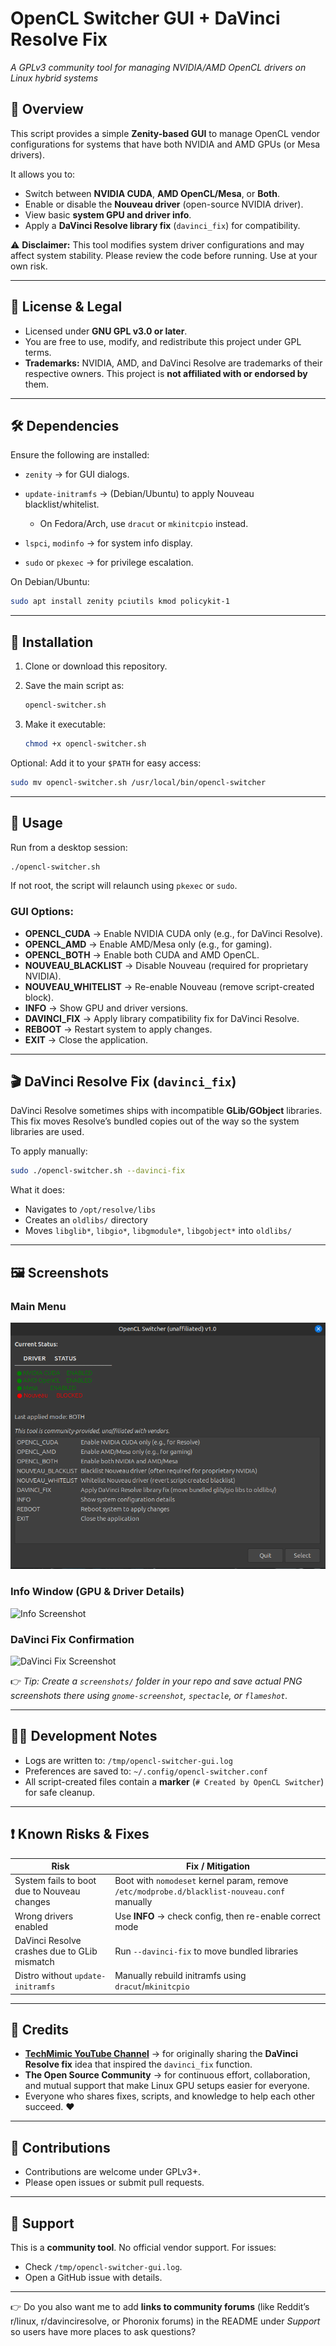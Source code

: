
# OpenCL Switcher GUI + DaVinci Resolve Fix

*A GPLv3 community tool for managing NVIDIA/AMD OpenCL drivers on Linux hybrid systems*

## 📌 Overview

This script provides a simple **Zenity-based GUI** to manage OpenCL vendor configurations for systems that have both NVIDIA and AMD GPUs (or Mesa drivers).

It allows you to:

* Switch between **NVIDIA CUDA**, **AMD OpenCL/Mesa**, or **Both**.
* Enable or disable the **Nouveau driver** (open-source NVIDIA driver).
* View basic **system GPU and driver info**.
* Apply a **DaVinci Resolve library fix** (`davinci_fix`) for compatibility.

⚠️ **Disclaimer:**
This tool modifies system driver configurations and may affect system stability. Please review the code before running. Use at your own risk.

---

## 📜 License & Legal

* Licensed under **GNU GPL v3.0 or later**.
* You are free to use, modify, and redistribute this project under GPL terms.
* **Trademarks:** NVIDIA, AMD, and DaVinci Resolve are trademarks of their respective owners. This project is **not affiliated with or endorsed by** them.

---

## 🛠️ Dependencies

Ensure the following are installed:

* `zenity` → for GUI dialogs.
* `update-initramfs` → (Debian/Ubuntu) to apply Nouveau blacklist/whitelist.

  * On Fedora/Arch, use `dracut` or `mkinitcpio` instead.
* `lspci`, `modinfo` → for system info display.
* `sudo` or `pkexec` → for privilege escalation.

On Debian/Ubuntu:

```bash
sudo apt install zenity pciutils kmod policykit-1
```

---

## 📂 Installation

1. Clone or download this repository.
2. Save the main script as:

   ```bash
   opencl-switcher.sh
   ```
3. Make it executable:

   ```bash
   chmod +x opencl-switcher.sh
   ```

Optional: Add it to your `$PATH` for easy access:

```bash
sudo mv opencl-switcher.sh /usr/local/bin/opencl-switcher
```

---

## 🚀 Usage

Run from a desktop session:

```bash
./opencl-switcher.sh
```

If not root, the script will relaunch using `pkexec` or `sudo`.

### GUI Options:

* **OPENCL\_CUDA** → Enable NVIDIA CUDA only (e.g., for DaVinci Resolve).
* **OPENCL\_AMD** → Enable AMD/Mesa only (e.g., for gaming).
* **OPENCL\_BOTH** → Enable both CUDA and AMD OpenCL.
* **NOUVEAU\_BLACKLIST** → Disable Nouveau (required for proprietary NVIDIA).
* **NOUVEAU\_WHITELIST** → Re-enable Nouveau (remove script-created block).
* **INFO** → Show GPU and driver versions.
* **DAVINCI\_FIX** → Apply library compatibility fix for DaVinci Resolve.
* **REBOOT** → Restart system to apply changes.
* **EXIT** → Close the application.

---

## 🎬 DaVinci Resolve Fix (`davinci_fix`)

DaVinci Resolve sometimes ships with incompatible **GLib/GObject** libraries. This fix moves Resolve’s bundled copies out of the way so the system libraries are used.

To apply manually:

```bash
sudo ./opencl-switcher.sh --davinci-fix
```

What it does:

* Navigates to `/opt/resolve/libs`
* Creates an `oldlibs/` directory
* Moves `libglib*`, `libgio*`, `libgmodule*`, `libgobject*` into `oldlibs/`

---

## 🖼️ Screenshots

### Main Menu

![Main Menu Screenshot](https://github.com/minto3792/opencl-switcher/blob/f7b28e8b491b6623e08a858ab7c3c8505ca09b34/opencswitchgui.jpg)

### Info Window (GPU & Driver Details)

![Info Screenshot](screenshots/info.png)

### DaVinci Fix Confirmation

![DaVinci Fix Screenshot](screenshots/davinci-fix.png)

👉 *Tip: Create a `screenshots/` folder in your repo and save actual PNG screenshots there using `gnome-screenshot`, `spectacle`, or `flameshot`.*

---

## 🧑‍💻 Development Notes

* Logs are written to: `/tmp/opencl-switcher-gui.log`
* Preferences are saved to: `~/.config/opencl-switcher.conf`
* All script-created files contain a **marker** (`# Created by OpenCL Switcher`) for safe cleanup.

---

## ❗ Known Risks & Fixes

| Risk                                         | Fix / Mitigation                                                                             |
| -------------------------------------------- | -------------------------------------------------------------------------------------------- |
| System fails to boot due to Nouveau changes  | Boot with `nomodeset` kernel param, remove `/etc/modprobe.d/blacklist-nouveau.conf` manually |
| Wrong drivers enabled                        | Use **INFO** → check config, then re-enable correct mode                                     |
| DaVinci Resolve crashes due to GLib mismatch | Run `--davinci-fix` to move bundled libraries                                                |
| Distro without `update-initramfs`            | Manually rebuild initramfs using `dracut`/`mkinitcpio`                                       |

---

## 🙏 Credits

* **[TechMimic YouTube Channel](https://www.youtube-nocookie.com/embed/kMpm9kQfiAI)** → for originally sharing the **DaVinci Resolve fix** idea that inspired the `davinci_fix` function.
* **The Open Source Community** → for continuous effort, collaboration, and mutual support that make Linux GPU setups easier for everyone.
* Everyone who shares fixes, scripts, and knowledge to help each other succeed. ❤️

---

## 🤝 Contributions

* Contributions are welcome under GPLv3+.
* Please open issues or submit pull requests.

---

## 📧 Support

This is a **community tool**. No official vendor support. For issues:

* Check `/tmp/opencl-switcher-gui.log`.
* Open a GitHub issue with details.

---

👉 Do you also want me to add **links to community forums** (like Reddit’s r/linux, r/davinciresolve, or Phoronix forums) in the README under *Support* so users have more places to ask questions?
